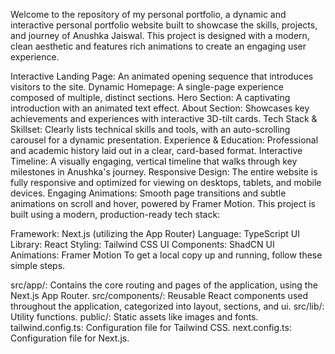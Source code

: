 Welcome to the repository of my personal portfolio, a dynamic and interactive personal portfolio website built to showcase the skills, projects, and journey of Anushka Jaiswal. This project is designed with a modern, clean aesthetic and features rich animations to create an engaging user experience.

Interactive Landing Page: An animated opening sequence that introduces visitors to the site.
Dynamic Homepage: A single-page experience composed of multiple, distinct sections.
Hero Section: A captivating introduction with an animated text effect.
About Section: Showcases key achievements and experiences with interactive 3D-tilt cards.
Tech Stack & Skillset: Clearly lists technical skills and tools, with an auto-scrolling carousel for a dynamic presentation.
Experience & Education: Professional and academic history laid out in a clear, card-based format.
Interactive Timeline: A visually engaging, vertical timeline that walks through key milestones in Anushka's journey.
Responsive Design: The entire website is fully responsive and optimized for viewing on desktops, tablets, and mobile devices.
Engaging Animations: Smooth page transitions and subtle animations on scroll and hover, powered by Framer Motion.
This project is built using a modern, production-ready tech stack:

Framework: Next.js (utilizing the App Router)
Language: TypeScript
UI Library: React
Styling: Tailwind CSS
UI Components: ShadCN UI
Animations: Framer Motion
To get a local copy up and running, follow these simple steps.

src/app/: Contains the core routing and pages of the application, using the Next.js App Router.
src/components/: Reusable React components used throughout the application, categorized into layout, sections, and ui.
src/lib/: Utility functions.
public/: Static assets like images and fonts.
tailwind.config.ts: Configuration file for Tailwind CSS.
next.config.ts: Configuration file for Next.js.


